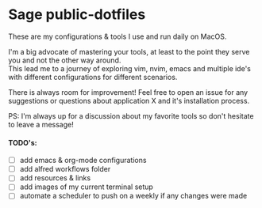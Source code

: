 # Sage public-dotfiles

These are my configurations & tools I use and run daily on MacOS.

I'm a big advocate of mastering your tools, at least to the point they serve you and not the other way around. <br>
This lead me to a journey of exploring vim, nvim, emacs and multiple ide's with different configurations for different scenarios.<br>

There is always room for improvement! Feel free to open an issue for any suggestions or questions about
application X and it's installation process.

PS: I'm always up for a discussion about my favorite tools so don't hesitate to leave a message!

#### TODO's:

- [ ] add emacs & org-mode configurations
- [ ] add alfred workflows folder
- [ ] add resources & links
- [ ] add images of my current terminal setup
- [ ] automate a scheduler to push on a weekly if any changes were made
